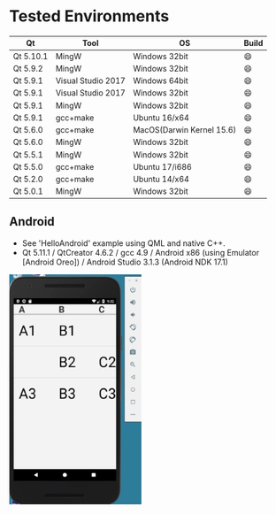 # Tested Environments

| Qt        | Tool               | OS                        | Build   |
| --------- | ----------------   | ------------------------- | ------- |
| Qt 5.10.1 | MingW              | Windows 32bit             | :smile: |
| Qt 5.9.2  | MingW              | Windows 32bit             | :smile: |
| Qt 5.9.1  | Visual Studio 2017 | Windows 64bit             | :smile: |
| Qt 5.9.1  | Visual Studio 2017 | Windows 32bit             | :smile: |
| Qt 5.9.1  | MingW              | Windows 32bit             | :smile: |
| Qt 5.9.1  | gcc+make           | Ubuntu 16/x64             | :smile: |
| Qt 5.6.0  | gcc+make           | MacOS(Darwin Kernel 15.6) | :smile: | 
| Qt 5.6.0  | MingW              | Windows 32bit             | :smile: |
| Qt 5.5.1  | MingW              | Windows 32bit             | :smile: |
| Qt 5.5.0  | gcc+make           | Ubuntu 17/i686            | :smile: |
| Qt 5.2.0  | gcc+make           | Ubuntu 14/x64             | :smile: |
| Qt 5.0.1  | MingW              | Windows 32bit             | :smile: |

## Android
- See 'HelloAndroid' example using QML and native C++.
- Qt 5.11.1 / QtCreator 4.6.2 / gcc 4.9 / Android x86 (using Emulator [Android Oreo]) / Android Studio 3.1.3 (Android NDK 17.1)

![](markdown.data/android.jpg)


